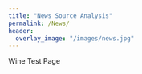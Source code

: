 ```yaml
---
title: "News Source Analysis"
permalink: /News/
header:
  overlay_image: "/images/news.jpg"
---
```

Wine Test Page
